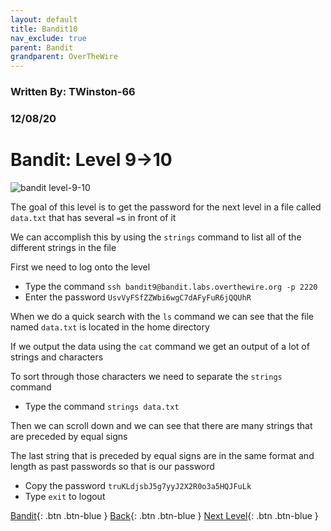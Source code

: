 ```yaml
---
layout: default
title: Bandit10
nav_exclude: true
parent: Bandit
grandparent: OverTheWire
---
```


### Written By: TWinston-66 
### 12/08/20
# Bandit: Level 9&rarr;10

![bandit level-9-10](https://i.imgur.com/y5E6ql4.png)

The goal of this level is to get the password for the next level in a file called `data.txt` that has several `=`s in front of it

We can accomplish this by using the `strings` command to list all of the different strings in the file

First we need to log onto the level 

- Type the command `ssh bandit9@bandit.labs.overthewire.org -p 2220`
- Enter the password `UsvVyFSfZZWbi6wgC7dAFyFuR6jQQUhR`

When we do a quick search with the `ls` command we can see that the file named `data.txt` is located in the home directory

If we output the data using the `cat` command we get an output of a lot of strings and characters 

To sort through those characters we need to separate the `strings` command

- Type the command `strings data.txt`

Then we can scroll down and we can see that there are many strings that are preceded by equal signs 

The last string that is preceded by equal signs are in the same format and length as past passwords so that is our password 

- Copy the password `truKLdjsbJ5g7yyJ2X2R0o3a5HQJFuLk` 
- Type `exit` to logout





[Bandit](https://twinston-66.github.io/HackThePlanet/Wargames/OverTheWire/Bandit/){: .btn .btn-blue }
[Back](https://twinston-66.github.io/HackThePlanet/Wargames/OverTheWire/Bandit/Bandit9){: .btn .btn-blue }
[Next Level](https://twinston-66.github.io/HackThePlanet/Wargames/OverTheWire/Bandit/Bandit11){: .btn .btn-blue }